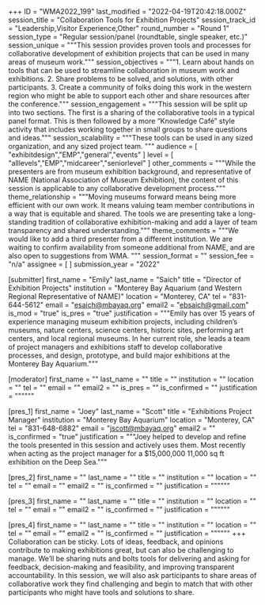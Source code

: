 +++
ID = "WMA2022_199"
last_modified = "2022-04-19T20:42:18.000Z"
session_title = "Collaboration Tools for Exhibition Projects"
session_track_id = "Leadership,Visitor Experience,Other"
round_number = "Round 1"
session_type = "Regular session/panel (roundtable, single speaker, etc.)"
session_unique = """This session provides proven tools and processes for collaborative development of exhibition projects that can be used in many areas of museum work."""
session_objectives = """1. Learn about hands on tools that can be used to streamline collaboration in museum work and exhibitions.
2. Share problems to be solved, and solutions, with other participants.
3. Create a community of folks doing this work in the western region who might be able to support each other and share resources after the conference."""
session_engagement = """This session will be split up into two sections. The first is a sharing of the collaborative tools in a typical panel format. This is then followed by a more “Knowledge Café” style activity that includes working together in small groups to share questions and ideas."""
session_scalability = """These tools can be used in any sized organization, and any sized project team.
"""
audience = [ "exhibitdesign","EMP","general","events" ]
level = [ "alllevels","EMP","midcareer","seniorlevel" ]
other_comments = """While the presenters are from museum exhibition background, and representative of NAME (National Association of Museum Exhibition), the content of this session is applicable to any collaborative development process."""
theme_relationship = """Moving museums forward means being more efficient with our own work. It means valuing team member contributions in a way that is equitable and shared. The tools we are presenting take a long-standing tradition of collaborative exhibition-making and add a layer of team transparency and shared understanding."""
theme_comments = """We would like to add a third presenter from a different institution. We are waiting to confirm availability from someone additional from NAME, and are also open to suggestions from WMA.
"""
session_format = ""
session_fee = "n/a"
assignee = [  ]
submission_year = "2022"

[submitter]
first_name = "Emily"
last_name = "Saich"
title = "Director of Exhibition Projects"
institution = "Monterey Bay Aquarium (and Western Regional Representative of NAME)"
location = "Monterey, CA"
tel = "831-644-5612"
email = "esaich@mbayaq.org"
email2 = "ebsaich@gmail.com"
is_mod = "true"
is_pres = "true"
justification = """Emily has over 15 years of experience managing museum exhibition projects, including children’s museums, nature centers, science centers, historic sites, performing art centers, and local regional museums. In her current role, she leads a team of project managers and exhibitions staff to develop collaborative processes, and design, prototype, and build major exhibitions at the Monterey Bay Aquarium."""

[moderator]
first_name = ""
last_name = ""
title = ""
institution = ""
location = ""
tel = ""
email = ""
email2 = ""
is_pres = ""
is_confirmed = ""
justification = """"""

[pres_1]
first_name = "Joey"
last_name = "Scott"
title = "Exhibitions Project Manager"
institution = "Monterey Bay Aquarium"
location = "Monterey, CA"
tel = "831-648-6882"
email = "jscott@mbayaq.org"
email2 = ""
is_confirmed = "true"
justification = """Joey helped to develop and refine the tools presented in this session and actively uses them. Most recently when acting as the project manager for a $15,000,000 11,000 sq ft exhibition on the Deep Sea."""

[pres_2]
first_name = ""
last_name = ""
title = ""
institution = ""
location = ""
tel = ""
email = ""
email2 = ""
is_confirmed = ""
justification = """"""

[pres_3]
first_name = ""
last_name = ""
title = ""
institution = ""
location = ""
tel = ""
email = ""
email2 = ""
is_confirmed = ""
justification = """"""

[pres_4]
first_name = ""
last_name = ""
title = ""
institution = ""
location = ""
tel = ""
email = ""
email2 = ""
is_confirmed = ""
justification = """"""
+++
Collaboration can be sticky. Lots of ideas, feedback, and opinions contribute to making exhibitions great, but can also be challenging to manage. We’ll be sharing nuts and bolts tools for delivering and asking for feedback, decision-making and feasibility, and improving transparent accountability. In this session, we will also ask participants to share areas of collaborative work they find challenging and begin to match that with other participants who might have tools and solutions to share.
